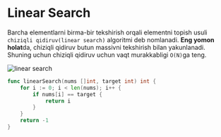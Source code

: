 # Linear Search

Barcha elementlarni birma-bir tekshirish orqali elementni topish usuli `chiziqli qidiruv(linear search)` algoritmi deb nomlanadi. **Eng yomon holat**da, chiziqli qidiruv butun massivni tekshirish bilan yakunlanadi. Shuning uchun chiziqli qidiruv uchun vaqt murakkabligi `O(N)`ga teng.

![linear search](https://leetcode.com/explore/learn/card/fun-with-arrays/527/searching-for-items-in-an-array/Figures/Array_Explore/Array_Search_1.png)


```go
func linearSearch(nums []int, target int) int {
    for i := 0; i < len(nums); i++ {
        if nums[i] == target {
            return i
        }
    }
    return -1
}
```